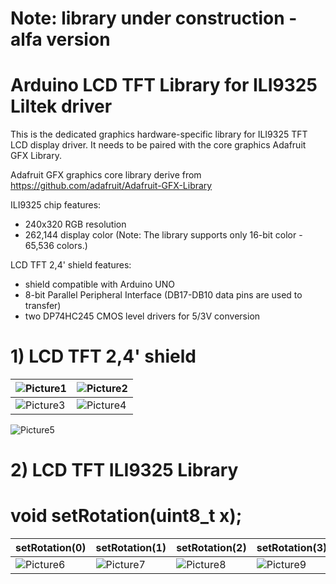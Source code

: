 # Note: library under construction - alfa version

# Arduino LCD TFT Library for ILI9325 Liltek driver

This is the dedicated graphics hardware-specific library for ILI9325 TFT LCD display driver. It needs to be paired with the core graphics Adafruit GFX Library.

Adafruit GFX graphics core library derive from https://github.com/adafruit/Adafruit-GFX-Library

ILI9325 chip features:
- 240x320 RGB resolution
- 262,144 display color (Note: The library supports only 16-bit color - 65,536 colors.)

LCD TFT 2,4' shield features:
- shield compatible with Arduino UNO
- 8-bit Parallel Peripheral Interface (DB17-DB10 data pins are used to transfer)
- two DP74HC245 CMOS level drivers for 5/3V conversion

**1) LCD TFT 2,4' shield**
====================
![Picture1] | ![Picture2]
------------ | -------------
![Picture3] | ![Picture4]

![Picture5]

**2) LCD TFT ILI9325 Library**
====================
void setRotation(uint8_t x);
====================
setRotation(0) | setRotation(1) | setRotation(2) | setRotation(3)
------------ | ------------- | ------------- | -------------
![Picture6] | ![Picture7] | ![Picture8] | ![Picture9]

[Picture1]:https://raw.githubusercontent.com/PiotrCzCc/Arduino-LCD-TFT-ILI9325/master/doc/2.4_TFT_LCD_ILI9325_3.jpg
[Picture2]:https://raw.githubusercontent.com/PiotrCzCc/Arduino-LCD-TFT-ILI9325/master/doc/2.4_TFT_LCD_ILI9325_2.jpg
[Picture3]:https://raw.githubusercontent.com/PiotrCzCc/Arduino-LCD-TFT-ILI9325/master/doc/2.4_TFT_LCD_ILI9325_4.jpg
[Picture4]:https://raw.githubusercontent.com/PiotrCzCc/Arduino-LCD-TFT-ILI9325/master/doc/2.4_TFT_LCD_ILI9325_1.jpg
[Picture5]:https://raw.githubusercontent.com/PiotrCzCc/Arduino-LCD-TFT-ILI9325/master/doc/2.4_TFT_LCD_ILI9325_5.jpg

[Picture6]:https://raw.githubusercontent.com/PiotrCzCc/Arduino-LCD-TFT-ILI9325/master/doc/2.4_TFT_LCD_Rotation_0.jpg
[Picture7]:https://raw.githubusercontent.com/PiotrCzCc/Arduino-LCD-TFT-ILI9325/master/doc/2.4_TFT_LCD_Rotation_1.jpg
[Picture8]:https://raw.githubusercontent.com/PiotrCzCc/Arduino-LCD-TFT-ILI9325/master/doc/2.4_TFT_LCD_Rotation_2.jpg
[Picture9]:https://raw.githubusercontent.com/PiotrCzCc/Arduino-LCD-TFT-ILI9325/master/doc/2.4_TFT_LCD_Rotation_3.jpg
